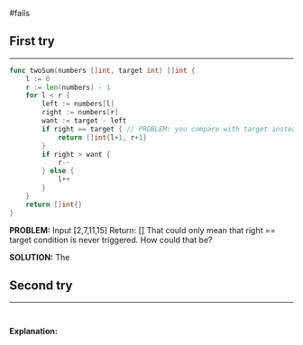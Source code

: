 #fails 
## First try
___
```go
func twoSum(numbers []int, target int) []int {
    l := 0
    r := len(numbers) - 1
    for l < r {
        left := numbers[l]
        right := numbers[r]
        want := target - left
        if right == target { // PROBLEM: you compare with target instead of WANT
            return []int{l+1, r+1}
        }
        if right > want {
            r--
        } else {
            l++
        }
    }
    return []int{}
}
```

**PROBLEM:** Input \[2,7,11,15] Return: \[]
That could only mean that right == target condition is never triggered. How could that be?

**SOLUTION:** The 



## Second try
____
```go



```

**Explanation:**
